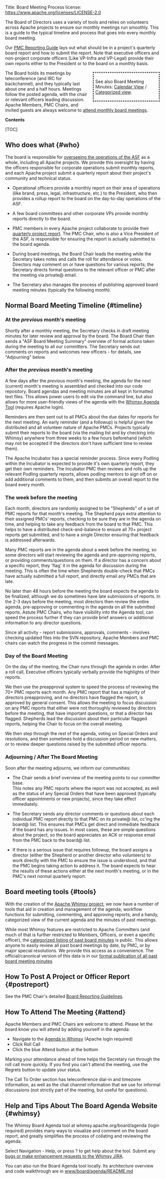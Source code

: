 Title: Board Meeting Process
license: https://www.apache.org/licenses/LICENSE-2.0



The Board of Directors uses a variety of tools and relies on volunteers across Apache 
projects to ensure our monthly meetings run smoothly.  This is a guide 
to the typical timeline and process that goes into every monthly board meeting.

Our [PMC Reporting Guide][1] lays out what should be in a project's quarterly board report 
and how to submit the report.  Note that executive officers and non-project corporate officers
(Like VP-Infra and VP-Legal) provide their own reports either to the President or to 
the board on a monthly basis.

<div class=".pull-right" style="float:right; border-style:dotted; width:200px; padding:5px; margin:5px">

See also Board Meeting Minutes: [Calendar View](/foundation/board/calendar.html) / [Categorized view](https://whimsy.apache.org/board/minutes/).

</div>

The Board holds its meetings by teleconference (and IRC for backchannel), and they typically last about 
one and a half hours.  Meetings follow the posted agenda, with the chair or 
relevant officers leading discussion.  Apache Members, PMC Chairs, and invited guests are 
always welcome to [attend monthly board meetings](#attend).

**Contents**

[TOC]

## Who does what  {#who}

The board is responsible for [overseeing the operations of the ASF](/foundation/governance/) as a whole, including 
all Apache projects.  We provide this oversight by having the officers responsible for corporate operations submit monthly reports, and each Apache project submit a quarterly report about their project's community and technical status.

- Operational officers provide a monthly report on their area of operations 
(like brand, press, legal, infrastructure, etc.) to the President, who then provides a 
rollup report to the board on the day-to-day operations of the ASF.

- A few board committees and other corporate VPs provide monthly reports directly to the board.

- PMC members in every Apache project collaborate to provide their 
[quarterly project report](/foundation/board/reporting).  The PMC Chair, who is also a Vice President of 
the ASF, is responsible for ensuring the report is actually submitted 
to the board agenda. 

- During board meetings, the Board Chair leads the meeting while the 
Secretary takes notes and calls the roll for attendance or votes.  Directors may comment on or have
questions for various reports; the Secretary directs formal questions to 
the relevant officer or PMC after the meeting via private@ email.

- The Secretary also manages the process of publishing approved board 
meeting minutes (typically the following month).

## Normal Board Meeting Timeline  {#timeline}

### At the *previous* month's meeting

Shortly after a monthly meeting, the Secretary checks in draft meeting minutes for 
later review and approval by the board.  The Board Chair then sends a "ASF Board Meeting Summary" overview 
of formal actions taken during the meeting to all our committers.  The Secretary 
sends out comments on reports and welcomes new officers - for details, see "Adjourning" below.

### After the *previous* month's meeting
 
A few days after the *previous* month's meeting, the agenda for the next (current) month's 
meeting is assembled and checked into our code repository.  Board agendas 
and meeting minutes are all kept in formatted text files.  This allows power users 
to edit via the command line, but also allows for more user-friendly views of the 
agenda with the [Whimsy Agenda Tool][2] (requires Apache login).

Reminders are then sent out to all PMCs about the due dates for reports for 
the next meeting.  An early reminder (and a followup) is helpful given the distributed and all 
volunteer nature of Apache PMCs.  Projects typically submit their reports to 
the board (via the mailing list and by checking into Whimsy) anywhere from
three weeks to a few hours beforehand (which may not be accepted
if the directors don't have sufficient time to review them).

The Apache Incubator has a special reminder process.  Since every Podling 
within the Incubator is expected to provide it's own quarterly report, they 
get their own reminders.  The Incubator PMC then reviews and rolls up the relevant 
Podling quarterly reports, allows podling mentors to sign off on or add additional 
comments to them, and then submits an overall report to the board every month.

### The week before the meeting

Each month, directors are randomly assigned to be 
"Shepherds" of a set of PMC reports for that month's meeting.  The Shepherd pays
extra attention to their assigned PMCs' reports, checking to be sure they are in the agenda on time, 
and helping to take any feedback from the board to that PMC.  This helps to have a 
distributed check-and-balance to ensure all 70+ project reports get submitted, 
and to have a single Director ensuring that feedback is addressed afterwards.

Many PMC reports are in the agenda about a week before the meeting, so some directors 
will start reviewing the agenda and pre-approving reports, or providing comments/questions
 on them.  If a director has a concern about a specific report, they 'flag' it in the 
agenda for discussion during the meeting. This is often the time when Shepherds double-check that 
PMCs have actually submitted a full report, and directly email any PMCs that are late.

No later than 48 hours before the meeting the board expects the agenda to be finalized, 
although we do sometimes have late submissions of reports.  In the 2-3 days before the 
meeting, most directors then review the entire agenda, pre-approving or 
commenting in the agenda on all the submitted reports.  Astute PMC Chairs, who have 
visibility into the Agenda tool, can speed the process further if they can provide 
brief answers or additional information to any director questions.

Since all activity - report submissions, approvals, comments - involves checking updated files into the SVN repository, Apache Members and PMC chairs 
can watch the progress in the commit messages.

### Day of the Board Meeting

On the day of the meeting, the Chair runs through the agenda in order.  After a roll call, Executive 
officers typically verbally provide the highlights of their reports.  

We then use the preapproval system to speed the process of reviewing the 70+ PMC reports 
each month.  Any PMC report that has a majority of directors preapproving, and no 
directors have flagged the report, is approved by general consent.  This allows 
the meeting to focus discussion on any PMC reports that either were 
not thoroughly reviewed by directors before the meeting, that have important 
questions, or that a director has flagged.  Shepherds lead 
the discussion about their particular flagged reports, helping the Chair to focus 
on the overall meeting.

We then step through the rest of the agenda, voting on Special Orders and resolutions, 
and then sometimes hold a discussion period on new matters, or to review deeper 
questions raised by the submitted officer reports.

### Adjourning / After The Board Meeting

Soon after the meeting adjourns, we inform our communities:

- The Chair sends a brief overview of the meeting points to our committer base.  
This notes any PMC reports where the report was not accepted, as well as the status of any 
Special Orders that have been approved (typically officer appointments or new projects), since they take effect immediately.

- The Secretary sends any director comments or questions about 
each individual PMC report directly to that PMC on its private@ list, cc'ing the board@ list.  This ensures that PMCs get direct 
and immediate feedback if the board has any issues.  In most cases, these 
are simple questions about the project, so the board appreciates an ACK 
or response email from the PMC back to the board@ list.

- If there is a serious issue that requires followup, the board assigns a director (either the Shepherd or another director 
who volunteers) to work directly with the PMC to ensure the issue is understood, and that the PMC 
begins taking action to address it. The board expects to hear the results of these 
actions either at the next month's meeting, or in the PMC's next normal quarterly report.


## Board meeting tools  {#tools}

With the creation of the [Apache Whimsy project](https://whimsy.apache.org/), we now have a number of 
tools that aid in creation and management of the agenda; workflow 
functions for submitting, commenting, and approving reports; and a handy, 
categorized view of the current agenda and the minutes of past meetings.

While most Whimsy features are restricted to Apache Committers (and much of
that is further restricted to Members, Officers, or even a specific officer),
the [categorized listing of past board minutes](https://whimsy.apache.org/board/minutes/)
is public.  This allows anyone to easily review all past board meetings by
date, by PMC, or by major special resolutions.  We provide this access as a convenience. The official/canonical version of this data is
in our [formal publication of all past board meeting minutes](/foundation/board/calendar.html)


## How To Post A Project or Officer Report  {#postreport}

See the PMC Chair's detailed [Board Reporting Guidelines](/foundation/board/reporting#how).

## How To Attend The Meeting  {#attend}

Apache Members and PMC Chairs are welcome to attend.  Please let the board 
know you will attend by adding yourself in the agenda:

- Navigate to the [Agenda in Whimsy](https://whimsy.apache.org/board/agenda/) (Apache login required)
- Click Roll Call
- Click the blue Attend button at the bottom

Marking your attendance ahead of time helps the Secretary run through the 
roll call more quickly.  If you find you can't attend the meeting, use the Regrets button to update your status.

The Call To Order section has teleconference dial-in and timezone information, 
as well as the chat channel information that we use for informal discussions (not 
strictly part of the meeting, but useful for questions).


## Help and Tips About The Board Agenda Website  {#whimsy}

The Whimsy Board Agenda tool at whimsy.apache.org/board/agenda (login required)
provides many ways to visualize and comment on the board report, and greatly 
simplifies the process of collating and reviewing the agenda.

Select Navigation - Help, or press ? to get help about the tool.  Submit 
any [bugs or make enhancement requests to the Whimsy JIRA](https://issues.apache.org/jira/projects/WHIMSY).

You can also run the Board Agenda tool locally. Its architecture 
overview and code walkthrough are in [www/board/agenda/README.md](https://github.com/apache/whimsy/blob/master/www/board/agenda/README.md)

  [1]: /foundation/board/reporting
  [2]: https://whimsy.apache.org/board/agenda/
